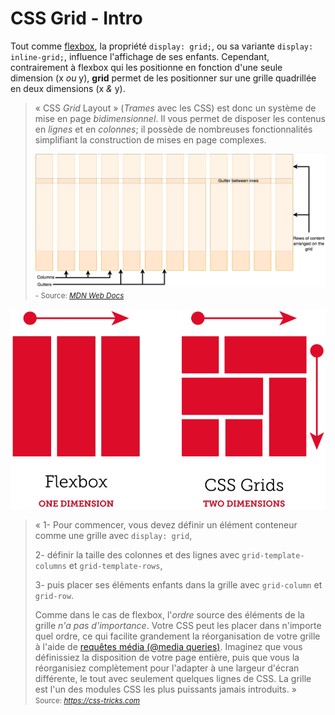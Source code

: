 
# CSS Grid - Intro

Tout comme [flexbox](https://tim-montmorency.com/timdoc/582-211/css/flexbox/), la propriété `display: grid;`, ou sa variante `display: inline-grid;`, influence l'affichage de ses enfants. Cependant, contrairement à flexbox qui les positionne en fonction d'une seule dimension (x *ou* y), **grid** permet de les positionner sur une grille quadrillée en deux dimensions
(x *&* y).

> « CSS *Grid* Layout » (*Trames* avec les CSS) est donc un système de mise en page *bidimensionnel*. Il vous permet de disposer les contenus en *lignes* et en *colonnes*; il possède de nombreuses fonctionnalités simplifiant la construction de mises en page complexes.
>
> ![La trame  est composée de rangées, colonnes et d'espace entre pistes](../assets/grid-col-row-gap.png)
> <small>- Source: <cite>[MDN Web Docs](https://developer.mozilla.org/fr/docs/Learn_web_development/Core/CSS_layout/Grids)</cite></small>

![](../assets/flexbox-compared-css-grid.png)

> « 1- Pour commencer, vous devez définir un élément conteneur comme une
> grille avec `display: grid`,
>
> 2- définir la taille des colonnes et des lignes avec `grid-template-columns` et `grid-template-rows`,
>
> 3- puis placer ses éléments enfants dans la grille avec `grid-column` et `grid-row`.
>
> Comme dans le cas de flexbox, l'*ordre* source des éléments de la grille *n'a pas d'importance*. Votre CSS peut les placer dans n'importe quel ordre, ce qui facilite grandement la réorganisation de votre grille à l'aide de [requêtes média (@media queries)](https://tim-montmorency.com/timdoc/582-211/css/media-queries/). Imaginez que vous définissiez la disposition de votre page entière, puis que vous la réorganisiez complètement pour l'adapter à une largeur d'écran différente, le tout avec seulement quelques lignes de CSS. La grille est l'un des modules CSS les plus puissants jamais introduits. »
> <small>Source: <cite>https://css-tricks.com</cite></small>